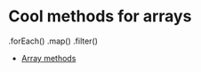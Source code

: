 


# Cool methods for arrays


.forEach()
.map()
.filter()

- [Array methods](https://developer.mozilla.org/en-US/docs/Web/JavaScript/Reference/Global_Objects/Array/prototype)
